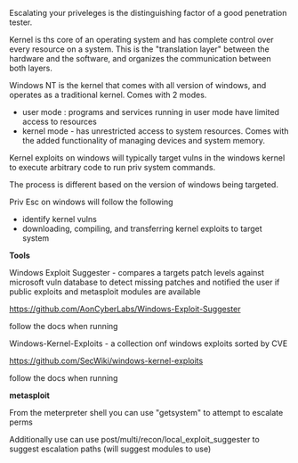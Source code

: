 Escalating your priveleges is the distinguishing factor of a good penetration tester.

Kernel is ths core of an operating system and has complete control over every resource on a system. This is the "translation layer" between the hardware and the software, and organizes the communication between both layers.

Windows NT is the kernel that comes with all version of windows, and operates as a traditional kernel. Comes with 2 modes.
 - user mode : programs and services running in user mode have limited access to resources
 - kernel mode - has unrestricted access to system resources. Comes with the added functionality of managing devices and system memory.

Kernel exploits on windows will typically target vulns in the windows kernel to execute arbitrary code to run priv system commands.

The process is different based on the version of windows being targeted.

Priv Esc on windows will follow the following
 - identify kernel vulns
 - downloading, compiling, and transferring kernel exploits to target system

**Tools**

Windows Exploit Suggester - compares a targets patch levels against microsoft vuln database to detect missing patches and notified the user if public exploits and metasploit modules are available

https://github.com/AonCyberLabs/Windows-Exploit-Suggester

 follow the docs when running

Windows-Kernel-Exploits - a collection onf windows exploits sorted by CVE

https://github.com/SecWiki/windows-kernel-exploits

follow the docs when running

**metasploit**

From the meterpreter shell you can use "getsystem" to attempt to escalate perms

Additionally use can use post/multi/recon/local_exploit_suggester to suggest escalation paths (will suggest modules to use)

